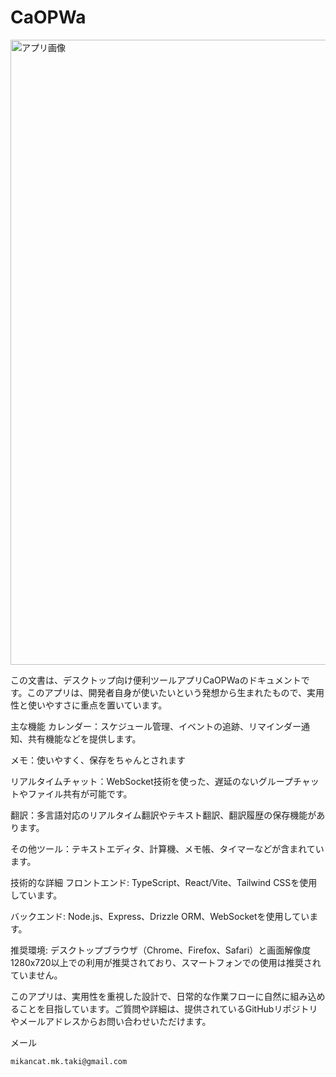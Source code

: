 # CaOPWa

<img width="3000" height="1000" alt="アプリ画像" src="https://github.com/user-attachments/assets/c1abca63-fb99-4493-87a1-f3d791e16a4a" />

この文書は、デスクトップ向け便利ツールアプリCaOPWaのドキュメントです。このアプリは、開発者自身が使いたいという発想から生まれたもので、実用性と使いやすさに重点を置いています。

主な機能
カレンダー：スケジュール管理、イベントの追跡、リマインダー通知、共有機能などを提供します。

メモ：使いやすく、保存をちゃんとされます

リアルタイムチャット：WebSocket技術を使った、遅延のないグループチャットやファイル共有が可能です。

翻訳：多言語対応のリアルタイム翻訳やテキスト翻訳、翻訳履歴の保存機能があります。

その他ツール：テキストエディタ、計算機、メモ帳、タイマーなどが含まれています。

技術的な詳細
フロントエンド: TypeScript、React/Vite、Tailwind CSSを使用しています。

バックエンド: Node.js、Express、Drizzle ORM、WebSocketを使用しています。

推奨環境: デスクトップブラウザ（Chrome、Firefox、Safari）と画面解像度1280x720以上での利用が推奨されており、スマートフォンでの使用は推奨されていません。

このアプリは、実用性を重視した設計で、日常的な作業フローに自然に組み込めることを目指しています。ご質問や詳細は、提供されているGitHubリポジトリやメールアドレスからお問い合わせいただけます。

メール
```
mikancat.mk.taki@gmail.com
```
